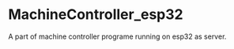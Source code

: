 MachineController_esp32
=============================
A part of machine controller programe running on esp32 as server.
